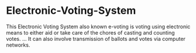 # Electronic-Voting-System
This Electronic Voting System also known e-voting  is voting using electronic means to either aid or take care of the chores of casting and counting votes. ... It can also involve transmission of ballots and votes via  computer networks. 
